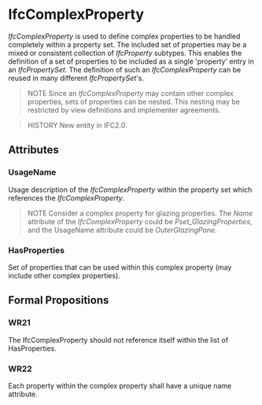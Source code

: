 # IfcComplexProperty

_IfcComplexProperty_ is used to define complex properties to be handled completely within a property set. The included set of properties may be a mixed or consistent collection of _IfcProperty_ subtypes. This enables the definition of a set of properties to be included as a single 'property' entry in an _IfcPropertySet_. The definition of such an _IfcComplexProperty_ can be reused in many different _IfcPropertySet_'s.
<!-- end of short definition -->

> NOTE Since an _IfcComplexProperty_ may contain other complex properties, sets of properties can be nested. This nesting may be restricted by view definitions and implementer agreements.

> HISTORY New entity in IFC2.0.

## Attributes

### UsageName
Usage description of the _IfcComplexProperty_ within the property set which references the _IfcComplexProperty_.
> NOTE Consider a complex property for glazing properties. The _Name_ attribute of the _IfcComplexProperty_ could be _Pset_GlazingProperties_, and the UsageName attribute could be _OuterGlazingPane_.

### HasProperties
Set of properties that can be used within this complex property (may include other complex properties).

## Formal Propositions

### WR21
The IfcComplexProperty should not reference itself within the list of HasProperties.

### WR22
Each property within the complex property shall have a unique name attribute.
